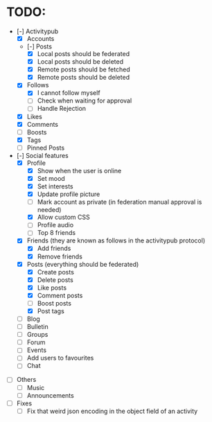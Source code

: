 # TODO:

- [-] Activitypub
    - [x] Accounts
    - [-] Posts
        - [x] Local posts should be federated
        - [x] Local posts should be deleted
        - [x] Remote posts should be fetched
        - [x] Remote posts should be deleted
    - [x] Follows
        - [x] I cannot follow myself
        - [ ] Check when waiting for approval
        - [ ] Handle Rejection
    - [x] Likes
    - [x] Comments
    - [ ] Boosts
    - [x] Tags
    - [ ] Pinned Posts

- [-] Social features
    - [x] Profile
        - [x] Show when the user is online
        - [x] Set mood
        - [x] Set interests
        - [x] Update profile picture
        - [ ] Mark account as private (in federation manual approval is needed)
        - [x] Allow custom CSS
        - [ ] Profile audio
        - [ ] Top 8 friends
    - [x] Friends (they are known as follows in the activitypub protocol)
        - [x] Add friends
        - [x] Remove friends
    - [x] Posts (everything should be federated)
        - [x] Create posts
        - [x] Delete posts
        - [x] Like posts
        - [x] Comment posts
        - [ ] Boost posts
        - [x] Post tags
    - [ ] Blog
    - [ ] Bulletin
    - [ ] Groups
    - [ ] Forum
    - [ ] Events
    - [ ] Add users to favourites
    - [ ] Chat

- [ ] Others
    - [ ] Music
    - [ ] Announcements

- [ ] Fixes
    - [ ] Fix that weird json encoding in the object field of an activity
